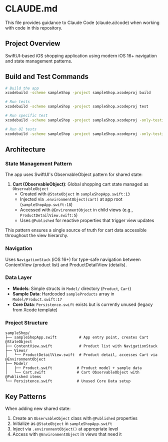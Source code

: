 # CLAUDE.md

This file provides guidance to Claude Code (claude.ai/code) when working with code in this repository.

## Project Overview

SwiftUI-based iOS shopping application using modern iOS 16+ navigation and state management patterns.

## Build and Test Commands

```bash
# Build the app
xcodebuild -scheme sampleShop -project sampleShop.xcodeproj build

# Run tests
xcodebuild -scheme sampleShop -project sampleShop.xcodeproj test

# Run specific test
xcodebuild -scheme sampleShop -project sampleShop.xcodeproj -only-testing:sampleShopTests/<TestClassName>/<testMethodName> test

# Run UI tests
xcodebuild -scheme sampleShop -project sampleShop.xcodeproj -only-testing:sampleShopUITests test
```

## Architecture

### State Management Pattern

The app uses SwiftUI's ObservableObject pattern for shared state:

1. **Cart (ObservableObject)**: Global shopping cart state managed as `ObservableObject`
   - Created with `@StateObject` in `sampleShopApp.swift:13`
   - Injected via `.environmentObject(cart)` at app root (`sampleShopApp.swift:18`)
   - Accessed with `@EnvironmentObject` in child views (e.g., `ProductDetailView.swift:5`)
   - Uses `@Published` for reactive properties that trigger view updates

This pattern ensures a single source of truth for cart data accessible throughout the view hierarchy.

### Navigation

Uses `NavigationStack` (iOS 16+) for type-safe navigation between ContentView (product list) and ProductDetailView (details).

### Data Layer

- **Models**: Simple structs in `Model/` directory (`Product`, `Cart`)
- **Sample Data**: Hardcoded `sampleProducts` array in `Model/Product.swift:17`
- **Core Data**: `Persistence.swift` exists but is currently unused (legacy from Xcode template)

### Project Structure

```
sampleShop/
├── sampleShopApp.swift          # App entry point, creates Cart @StateObject
├── ContentView.swift            # Product list with NavigationStack
├── Views/
│   └── ProductDetailView.swift  # Product detail, accesses Cart via @EnvironmentObject
├── Model/
│   ├── Product.swift           # Product model + sample data
│   └── Cart.swift              # Cart ObservableObject with @Published items
└── Persistence.swift           # Unused Core Data setup
```

## Key Patterns

When adding new shared state:
1. Create an `ObservableObject` class with `@Published` properties
2. Initialize as `@StateObject` in `sampleShopApp.swift`
3. Inject via `.environmentObject()` at appropriate level
4. Access with `@EnvironmentObject` in views that need it
